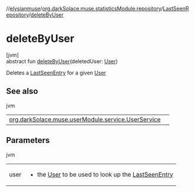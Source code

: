 //[elysianmuse](../../../index.md)/[org.darkSolace.muse.statisticsModule.repository](../index.md)/[LastSeenRepository](index.md)/[deleteByUser](delete-by-user.md)

# deleteByUser

[jvm]\
abstract fun [deleteByUser](delete-by-user.md)(deletedUser: [User](../../org.darkSolace.muse.userModule.model/-user/index.md))

Deletes a [LastSeenEntry](../../org.darkSolace.muse.statisticsModule.model/-last-seen-entry/index.md) for a given [User](../../org.darkSolace.muse.userModule.model/-user/index.md)

## See also

jvm

| | |
|---|---|
| [org.darkSolace.muse.userModule.service.UserService](../../org.darkSolace.muse.userModule.service/-user-service/delete-user.md) |  |

## Parameters

jvm

| | |
|---|---|
| user | <ul><li>the [User](../../org.darkSolace.muse.userModule.model/-user/index.md) to be used to look up the [LastSeenEntry](../../org.darkSolace.muse.statisticsModule.model/-last-seen-entry/index.md)</li></ul> |
